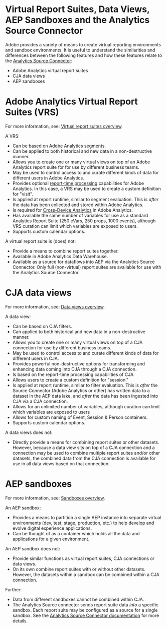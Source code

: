 # Virtual Report Suites, Data Views, AEP Sandboxes and the Analytics Source Connector

Adobe provides a variety of means to create virtual reporting environments and sandbox environments. It is useful to understand the similarities and differences between the following features and how these features relate to the [Analytics Source Connector](https://experienceleague.adobe.com/docs/experience-platform/sources/ui-tutorials/create/adobe-applications/analytics.html?lang=en):

* Adobe Analytics virtual report suites
* CJA data views
* AEP sandboxes

# Adobe Analytics Virtual Report Suites (VRS)

For more information, see: [Virtual report suites overview](https://experienceleague.adobe.com/docs/analytics/components/virtual-report-suites/vrs-about.html?lang=en).

A VRS:

* Can be based on Adobe Analytics segments.
* Can be applied to both historical and new data in a non-destructive manner.
* Allows you to create one or many virtual views on top of an Adobe Analytics report suite for for use by different business teams.
* May be used to control access to and curate different kinds of data for different users in Adobe Analytics.
* Provides optional [report-time processing](https://experienceleague.adobe.com/docs/analytics/components/virtual-report-suites/vrs-report-time-processing.html?lang=en) capabilities for Adobe Analytics. In this case, a VRS may be used to create a custom definition for "visit".
* Is applied at report runtime, similar to segment evaluation. This is _after_ the data has been collected and stored within Adobe Analytics.
* Is required for [Cross-Device Analytics](https://experienceleague.adobe.com/docs/analytics/components/cda/overview.html?lang=en) in Adobe Analytics.
* Has available the same number of variables for use as a standard Analytics Report Suite (250 eVars, 250 props, 1000 events), although VRS curation can limit which variables are exposed to users.
* Supports custom calendar options.

A virtual report suite is (does) not:

* Provide a means to combine report suites together.
* Available in Adobe Analytics Data Warehouse.
* Available as a source for dataflows into AEP via the Analytics Source Connector. Only full (non-virtual) report suites are available for use with the Analytics Source Connector.


# CJA data views

For more information, see: [Data views overview](https://experienceleague.adobe.com/docs/analytics-platform/using/cja-dataviews/data-views.html?lang=en).

A data view:

* Can be based on CJA filters.
* Can applied to both historical and new data in a non-destructive manner.
* Allows you to create one or many virtual views on top of a CJA connection for use by different business teams.
* May be used to control access to and curate different kinds of data for different users in CJA.
* Provides powerful non-destructive options for transforming and enhancing data coming into CJA through a CJA connection.
* Is based on the report-time processing capabilities of CJA.
* Allows users to create a custom definition for "session."
* Is applied at report runtime, similar to filter evaluation. This is _after_ the Source Connector (Adobe Analytics or other) has written data to a dataset in the AEP data lake, and _after_ the data has been ingested into CJA via a CJA connection.
* Allows for an unlimited number of variables, although curation can limit which variables are exposed to users
* Allows for custom naming of Event, Session & Person containers.
* Supports custom calendar options.

A data views does not:

* Directly provide a means for combining report suites or other datasets. However, because a data view sits on top of a CJA connection and a connection may be used to combine multiple report suites and/or other datasets, the combined data from the CJA connection is available for use in all data views based on that connection.

# AEP sandboxes

For more information, see: [Sandboxes overview](https://experienceleague.adobe.com/docs/experience-platform/sandbox/home.html?lang=en).

An AEP sandbox:

* Provides a means to partition a single AEP instance into separate virtual environments (dev, test, stage, production, etc.) to help develop and evolve digital experience applications.
* Can be thought of as a container which holds all the data and applications for a given environment.

An AEP sandbox does not:

* Provide similar functions as virtual report suites, CJA connections or data views.
* On its own combine report suites with or without other datasets. However, the datasets within a sandbox can be combined within a CJA connection.

Further:

* Data from different sandboxes cannot be combined within CJA.
* The Analytics Source connector sends report suite data _into_ a specific sandbox. Each report suite may be configured as a source for a single sandbox. See the [Analytics Source Connector documentation](https://experienceleague.adobe.com/docs/experience-platform/sources/ui-tutorials/create/adobe-applications/analytics.html?lang=en) for more details.